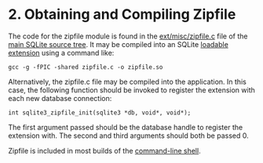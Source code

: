 # 2\. Obtaining and Compiling Zipfile


The code for the zipfile module is found in the 
[ext/misc/zipfile.c](https://sqlite.org/src/file/ext/misc/zipfile.c)
file of the
[main SQLite source tree](https://sqlite.org/src).
It may be compiled into an SQLite 
[loadable extension](loadext.html) using a command like:




```
gcc -g -fPIC -shared zipfile.c -o zipfile.so

```

Alternatively, the zipfile.c file may be compiled into the application. 
In this case, the following function should be invoked to register the
extension with each new database connection:




```
int sqlite3_zipfile_init(sqlite3 *db, void*, void*);

```

 The first argument passed should be the database handle to register the
extension with. The second and third arguments should both be passed 0\.



 Zipfile is included in most builds of the [command\-line shell](cli.html).



